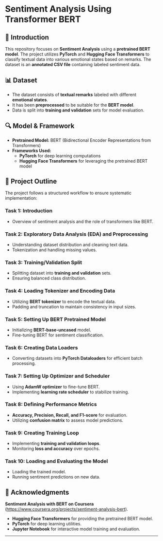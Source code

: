 # Sentiment Analysis Using Transformer BERT

## 📌 Introduction
This repository focuses on **Sentiment Analysis** using a **pretrained BERT model**. The project utilizes **PyTorch** and **Hugging Face Transformers** to classify textual data into various emotional states based on remarks. The dataset is an **annotated CSV file** containing labeled sentiment data.

## 📊 Dataset
- The dataset consists of **textual remarks** labeled with different **emotional states**.
- It has been **preprocessed** to be suitable for the **BERT model**.
- Data is split into **training and validation** sets for model evaluation.

## 🔍 Model & Framework
- **Pretrained Model:** BERT (Bidirectional Encoder Representations from Transformers)
- **Frameworks Used:**
  - **PyTorch** for deep learning computations
  - **Hugging Face Transformers** for leveraging the pretrained BERT model

## 🚀 Project Outline
The project follows a structured workflow to ensure systematic implementation:

### **Task 1: Introduction**
- Overview of sentiment analysis and the role of transformers like BERT.

### **Task 2: Exploratory Data Analysis (EDA) and Preprocessing**
- Understanding dataset distribution and cleaning text data.
- Tokenization and handling missing values.

### **Task 3: Training/Validation Split**
- Splitting dataset into **training and validation** sets.
- Ensuring balanced class distribution.

### **Task 4: Loading Tokenizer and Encoding Data**
- Utilizing **BERT tokenizer** to encode the textual data.
- Padding and truncation to maintain consistency in input sizes.

### **Task 5: Setting Up BERT Pretrained Model**
- Initializing **BERT-base-uncased** model.
- Fine-tuning BERT for sentiment classification.

### **Task 6: Creating Data Loaders**
- Converting datasets into **PyTorch Dataloaders** for efficient batch processing.

### **Task 7: Setting Up Optimizer and Scheduler**
- Using **AdamW optimizer** to fine-tune BERT.
- Implementing **learning rate scheduler** to stabilize training.

### **Task 8: Defining Performance Metrics**
- **Accuracy, Precision, Recall, and F1-score** for evaluation.
- Utilizing **confusion matrix** to assess model predictions.

### **Task 9: Creating Training Loop**
- Implementing **training and validation loops**.
- Monitoring **loss and accuracy** over epochs.

### **Task 10: Loading and Evaluating the Model**
- Loading the trained model.
- Running sentiment predictions on new data.


## 📌 Acknowledgments
**Sentiment Analysis with BERT on Coursera** (https://www.coursera.org/projects/sentiment-analysis-bert).
- **Hugging Face Transformers** for providing the pretrained BERT model.
- **PyTorch** for deep learning utilities.
- **Jupyter Notebook** for interactive model training and evaluation.

---

